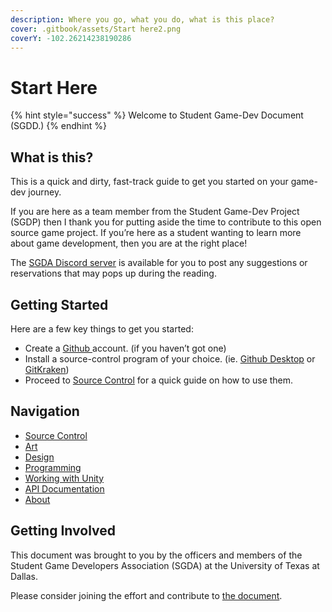 ```yaml
---
description: Where you go, what you do, what is this place?
cover: .gitbook/assets/Start here2.png
coverY: -102.26214238190286
---
```


# Start Here

{% hint style="success" %}
Welcome to Student Game-Dev Document (SGDD.)
{% endhint %}

## What is this?

This is a quick and dirty, fast-track guide to get you started on your game-dev journey.

If you are here as a team member from the Student Game-Dev Project (SGDP) then I thank you for putting aside the time to contribute to this open source game project. If you’re here as a student wanting to learn more about game development, then you are at the right place!

The [SGDA Discord server](https://discord.gg/W5B7rrha2G) is available for you to post any suggestions or reservations that may pops up during the reading.

## Getting Started

Here are a few key things to get you started:&#x20;

* Create a [Github ](https://github.com)account. (if you haven’t got one)&#x20;
* Install a source-control program of your choice. (ie. [Github Desktop](https://desktop.github.com) or [GitKraken](https://www.gitkraken.com/download))
* Proceed to [Source Control](broken-reference) for a quick guide on how to use them.

## Navigation

* [Source Control](broken-reference)
* [Art](broken-reference)
* [Design](broken-reference)
* [Programming](broken-reference)
* [Working with Unity](broken-reference)
* [API Documentation](broken-reference)
* [About](broken-reference)

## Getting Involved

This document was brought to you by the officers and members of the Student Game Developers Association (SGDA) at the University of Texas at Dallas.

Please consider joining the effort and contribute to [the document](Contribute.md).
